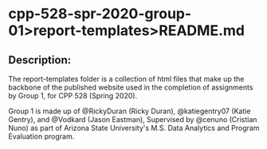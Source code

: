 # cpp-528-spr-2020-group-01>report-templates>README.md

## Description:

The report-templates folder is a collection of html files that make up the backbone of the published website used in the completion of assignments by Group 1, for CPP 528 (Spring 2020). 

Group 1 is made up of @RickyDuran (Ricky Duran), @katiegentry07 (Katie Gentry), and @Vodkard (Jason Eastman), Supervised by @cenuno (Cristian Nuno) as part of Arizona State University's M.S. Data Analytics and Program Evaluation program.